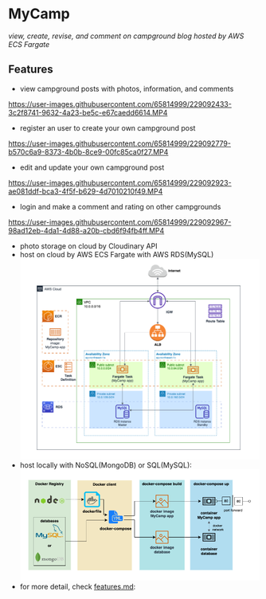# MyCamp
*view, create, revise, and comment on campground blog hosted by AWS ECS Fargate*
## Features
- view campground posts with photos, information, and comments

https://user-images.githubusercontent.com/65814999/229092433-3c2f8741-9632-4a23-be5c-e67caedd6614.MP4

- register an user to create your own campground post 

https://user-images.githubusercontent.com/65814999/229092779-b570c6a9-8373-4b0b-8ce9-00fc85ca0f27.MP4

- edit and update your own campground post

https://user-images.githubusercontent.com/65814999/229092923-ae081ddf-bca3-4f5f-b629-4d7010210f49.MP4

- login and make a comment and rating on other campgrounds 

https://user-images.githubusercontent.com/65814999/229092967-98ad12eb-4da1-4d88-a20b-cbd6f94fb4ff.MP4

- photo storage on cloud by Cloudinary API
- host on cloud by AWS ECS Fargate with AWS RDS(MySQL)
  ![AWS diagram](docs/AWS-diagram.png)
- host locally with NoSQL(MongoDB) or SQL(MySQL):
  ![docker diagram](docs/docker-diagram.png)
- for more detail, check [features.md](./docs/features.md):

